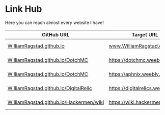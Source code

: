 # Link Hub

Here you can reach almost every website I have!

| GitHub URL                                                   | Target URL                       | Description         |
| ------------------------------------------------------------ | -------------------------------- | ------------------- |
| [WilliamRagstad.github.io](https://WilliamRagstad.github.io)         | www.WilliamRagstad.com           | My personal website |
| [WilliamRagstad.github.io/DotchMC](https://WilliamRagstad.github.io/DotchMC) | https://dotchmc.weebly.com       | Dotch Minecraft     |
| [WilliamRagstad.github.io/DotchMC](https://WilliamRagstad.github.io/Aphnix) | https://aphnix.weebly.com       | Aphnix Creations     |
| [WilliamRagstad.github.io/DigitalRelic](https://WilliamRagstad.github.io/DigitalRelic) | https://digitalrelics.weebly.com | DigitalRelics CS:GO |
| [WilliamRagstad.github.io/Hackermen/wiki](https://WilliamRagstad.github.io/Hackermen/wiki) | https://wiki.hackermen.tk/       | Hackermen's Wiki    |


